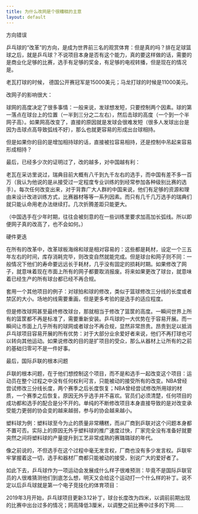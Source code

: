 ```yaml
---
title: 为什么改网是个很糟糕的主意
layout: default
---
```


方向错误

乒乓球的“改革”的方向，是成为世界前三名的观赏体育：但是真的吗？排在足球篮球之后，就是乒乓球？不说项目本身是否有这个能力，真的要这样做的话，需要的是商业化足够的比赛，选手有足够的奖金，有足够的电视转播，但是现在的情况是。

老瓦打球的时候， 德国公开赛冠军是15000美元；马龙打球的时候是11000美元。

改网子的影响很大：

球网的高度决定了很多事情：一般来说，发球想发短，只要控制两个因素。球的第一落点在球台上的位置（一半到三分之二左右），然后击球的高度（一个到一个半网子高）。如果网高改变了，直接的原因就是发球会很难发短（很多人发球出台是因为击球点高导致弧线不好），那么也就更容易的形成出台球相持。

但是如果你的目的是增加相持球的话，直接被拉容易相持，还是控制中吊起来容易形成相持？

最后，已经多少次的证明过了，改的越多，对中国越有利：

老瓦在采访里说过，瑞典目前大概有八千到九千左右的选手，而中国有差不多一百万（我认为他说的是从接受过一定程度专业训练的到经常参加各种级别比赛的选手）。每次任何改变出来，对于背靠广大人群的中国来说，他们有足够的资源和理由来设计改进训练方式，比赛器材等等一系列因素。而只有几千几万选手的瑞典们就只能认命用老办法继续打。几次折腾差距只能更大。

（中国选手在少年时期，往往会被刻意的在一些训练里要求加高加长弧线。所以即便网子真的改高了，也不会如何。）

硬件更迭

在所有的改革中，改革球板海绵和球是相对容易的：这些都是耗材，设定一个三五年左右的时间，库存消耗完毕，则改变自然就能完成。但是球台和网子则不同：一般情况下他们的寿命要远远长于耗材，几乎没有固定的损耗时期。如果修改了网子，就意味着现在市面上所有的网子都要取消报废。将来如果更改了球台，就意味着已经生产的所有球台都已经不再合规。

套用一个其他项目的例子：对球拍和球的修改，类似于篮球修改三分线的长度或者禁区的大小。场地的线需要重画，但是更多考验的是选手的适应程度。

但是修改球网甚至最终修改球台，那就相当于修改了篮筐的高度。一瞬间世界上所有的篮筐都不再是标准了，需要重新安装。乒乓球的一大优势在于容易开展。而一瞬间让市面上几乎所有的球网或者球台不再合规，显然非常昂贵。昂贵到足以抵消乒乓球项目容易开展的所有优势：对于大部分业余爱好者来说，他们不再打球也可以转向其他运动。如果说修改的目的是扩项目的受众，那么从器材上让所有的之前的基础归零可不是一件好事。


最后，国际乒联的根本问题

乒联的根本问题，在于他们想控制这个项目，而不是和选手一起改变这个项目：运动员在整个过程之中没有任何权利可言，只能被动的接受所有的改变。NBA曾经尝试修改三分线长度，两个赛季之后长度恢复；NBA曾经尝试修改所用球的材质，一个赛季之后恢复。原因无外乎选手并不喜欢。官员们必须清楚，任何项目的成功都和选手的配合是分不开的。单纯的不断修改项目本身直接导致的是对改变承受能力更弱的协会变的越来越弱，参与的协会越来越小。

塑料球为例：塑料球至今为止的质量非常糟糕，而从厂商到乒联对这个问题本身都不置可否。实际上的原因无外乎塑料球的推广速度过快，厂家完全没有准备好就要突然之间将塑料球的产量提升到工艺非常成熟的赛璐璐球的年代。

像之前说的，不但选手在这个过程中毫无发言权，厂商也没有多少发言权。乒联牢牢掌握着这一切，选手和器材厂商都只能被动的接受，别说广大的爱好者了。

如此下去，乒乓球作为一项运动会发展成什么样子很难预测：毕竟不是国际乒联官员的人很难猜测他们到底怎么想，明天又会给这个运动打一个什么样的补丁。说不定以后乒乓球就是第一个电子竞技化的体育项目：

2019年3月开始，乒乓球项目更新3.12补丁，球台长度改为四米，以调前前期出现的比赛中出台过多的情况；网高降低3厘米，以调整之前比赛中过多的下网……
